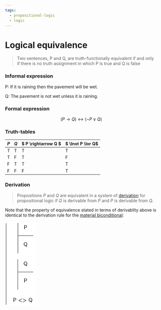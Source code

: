 ```yaml
---
tags:
  - propositional-logic
  - logic
---
```


# Logical equivalence

> Two sentences, P and Q, are truth-functionally equivalent if and only if there
> is no truth assignment in which P is true and Q is false

### Informal expression

P: If it is raining then the pavement will be wet.

Q: The pavement is not wet unless it is raining.

### Formal expression

$$
(P \rightarrow Q) \longleftrightarrow (\lnot P \lor Q)
$$

### Truth-tables

| $P$ | $Q$ | $ P \rightarrow Q $ | $ \lnot P \lor Q$ |
| --- | --- | ------------------- | ----------------- |
| T   | T   | T                   | T                 |
| T   | F   | T                   | F                 |
| F   | T   | T                   | T                 |
| F   | F   | F                   | T                 |

### Derivation

> Propositions $P$ and $Q$ are equivalent in a system of
> [derivation](Formal%20proofs%20in%20propositional%20logic.md) for
> propositional logic if $Q$ is derivable from $P$ and $P$ is derivable from
> $Q$.

Note that the property of equivalence stated in terms of derivablity above is
identical to the derivation rule for the
[material biconditional](Biconditional_Introduction.md):

![bi-intro.png](/static/bi-intro.png)
